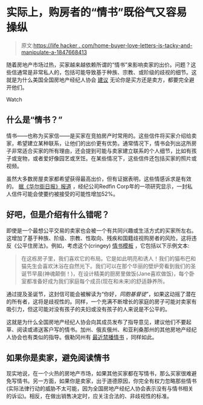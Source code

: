 # 实际上，购房者的“情书”既俗气又容易操纵

> 原文:[https://life hacker . com/home-buyer-love-letters-is-tacky-and-manipulate-a-1847668413](https://lifehacker.com/home-buyer-love-letters-are-tacky-and-manipulative-a-1847668413)

随着房地产市场过热，买家越来越依赖所谓的“情书”来影响卖家的出价。问题？这些信通常是非常私人的，包括可能导致基于种族、宗教、或阶级的歧视的细节。这就是为什么美国全国房地产经纪人协会 [建议](https://www.nar.realtor/fair-housing-corner/love-letters-or-liability-letters) 无论你是买方还是卖方，都要完全避开他们。

Watch

## **什么是“情书？”**

情书——也称为买家信——是买家在竞拍房产时常用的。这些信件将买家介绍给卖家，希望建立某种联系，让他们的出价更有优势。通常情况下，情书会列出这所房子非常适合买家的所有理由，还会提到可能与卖家建立联系的个人细节，比如有孩子或宠物，或者爱好像园艺或烹饪。在某些情况下，这些信件还包括买家的照片或视频。

虽然大多数房屋卖家都希望获得最高出价，但有证据表明，这些情感诉求是有效的。 [据《华尔街日报》报道](https://www.wsj.com/articles/real-estate-love-letters-spark-concern-over-racial-bias-11631352602) ，经纪公司Redfin Corp年的一项研究显示，一封私人信件可能会使要约被接受的可能性增加52%。

## 好吧，但是介绍有什么错呢？

即使是一个最想公平交易的卖家也会被一个有共同兴趣或生活方式的买家所左右。这增加了基于种族、阶级、宗教、性取向、残疾和国籍歧视购房者的风险，这将违反《公平住房法》。例如，考虑这个(cringey) [情书模板](https://therealestatetrainer.com/real-estate-love-letter-template/) ，它包括以下示例文本:

> 在这栋房子里，我们喜欢它的布局。它是如此明亮和诱人！我们的猫布巴和猫先生会喜欢沐浴在自然光下。我们可以在那个华丽的壁炉旁看到我们的圣诞节早晨(神魂颠倒！)，在设计精美的厨房里做饭(Jane喜欢做饭)，每个卧室都准备好成为我们家庭每个成员(现在和未来)的舒适静养所。

通过提及圣诞节，这封信可能会被解读为“你好，*同胞基督徒*”，如果这动摇了潜在的所有者，这将是歧视性的。同样，一个充满不断增长的家庭的房子可能对卖家有吸引力，但这可能对没有孩子的夫妇或没有孩子的人来说是不公平的。

这就是为什么全国房地产经纪人协会向其成员发布了指导意见，建议他们不要起草、阅读或递送客户写的情书。加州、俄亥俄州、和亚利桑那州的其他房地产经纪人协会也有类似的指导。俄勒冈州有 [最近禁播情书](https://www.jdsupra.com/legalnews/oregon-bans-home-buyers-love-letters-to-8178034/) ，同样如此。

## 如果你是卖家，避免阅读情书

现实地说，在一个火热的房地产市场，如果其他买家都在写情书，那么买家很难避免写情书。另一方面，如果你是卖家，出于道德原因，你完全有权力忽略那些情书(实际法律行动的威胁不太可能，因为全国房地产经纪人协会表示没有与情书相关的诉讼)。相反，在做出销售决定时，应关注合法的、非歧视性的标准。
